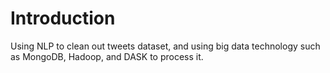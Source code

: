 # Introduction
Using NLP to clean out tweets dataset, and using big data technology such as MongoDB, Hadoop, and DASK to process it.
